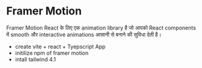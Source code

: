 # Framer Motion

Framer Motion React के लिए एक animation library है जो आपको React components में smooth और interactive animations आसानी से बनाने की सुविधा देती है।

- create vite + react + Tyepscript App
- initilize npm of framer motion
- intall tailwind 4.1
